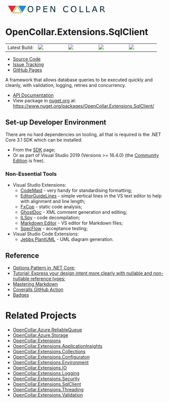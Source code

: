 [![Open Collar](./media/opencollar-logo-320x25x32.png)](https://open-collar.github.io/home/)
# OpenCollar.Extensions.SqlClient

<table style="border-style: none; width: 100%;">
    <tr style="border-style: none;">
        <td style="width: 20%; border-style: none;">Latest Build:</td>
        <td style="width: 20%; border-style: none;"><a href="https://github.com/open-collar/OpenCollar.Extensions.SqlClient/actions"><img src="https://img.shields.io/github/workflow/status/open-collar/OpenCollar.Extensions.SqlClient/Build and Deploy"/></a></td>
        <td style="width: 20%; border-style: none;"><a href="https://coveralls.io/github/open-collar/OpenCollar.Extensions.SqlClient?branch=master"><img src="https://coveralls.io/repos/github/open-collar/OpenCollar.Extensions.SqlClient/badge.svg?branch=master"/></a></td>
        <td style="width: 20%; border-style: none;"><a href="https://www.nuget.org/packages/OpenCollar.Extensions.SqlClient/"><img src="https://img.shields.io/nuget/vpre/OpenCollar.Extensions.SqlClient?color=green"/></a></td>
        <td style="width: 20%; border-style: none;"><a href="https://open-collar.github.io/OpenCollar.Extensions.SqlClient/articles/intro.html"><img src="https://img.shields.io/nuget/dt/OpenCollar.Extensions.SqlClient?color=green"/></a></td>
    </tr>
</table>

 * [Source Code](https://github.com/open-collar/OpenCollar.Extensions.SqlClient)
 * [Issue Tracking](https://github.com/open-collar/OpenCollar.Extensions.SqlClient/issues)
 * [GitHub Pages](https://open-collar.github.io/OpenCollar.Extensions.SqlClient/)



A framework that allows database queries to be executed quickly and cleanly, with validation, logging, retries and concurrency.

 * [API Documentation](https://open-collar.github.io/OpenCollar.Extensions.SqlClient/)
 * View package in [nuget.org](https://nuget.org) at: https://www.nuget.org/packages/OpenCollar.Extensions.SqlClient/

## Set-up Developer Environment

There are no hard dependencies on tooling, all that is required is the 
.NET Core 3.1 SDK which can be installed:

 * From the [SDK](https://dotnet.microsoft.com/download/dotnet-core/3.1) page;
 * Or as part of Visual Studio 2019 (Versions >= 16.4.0) (the
   [Community Edition](https://visualstudio.microsoft.com/vs/community/) is
   free).

### Non-Essential Tools

 * Visual Studio Extensions:
     * [CodeMaid](http://www.codemaid.net/) - very handy for standardising
       formatting;
     * [EditorGuideLines](https://marketplace.visualstudio.com/items?itemName=PaulHarrington.EditorGuidelines) -
       simple vertical lines in the VS text editor to help with alignment and line length;
     * [FxCop](https://docs.microsoft.com/en-us/visualstudio/code-quality/install-fxcop-analyzers?view=vs-2019#to-install-fxcop-analyzers-as-a-vsix) -
       static code analysis;
     * [GhostDoc](https://submain.com/products/ghostdoc.aspx) - XML comment
       generation and editing;
     * [ILSpy](https://marketplace.visualstudio.com/items?itemName=SharpDevelopTeam.ILSpy) -
       code decompilation;
     * [Markdown Editor](https://github.com/madskristensen/MarkdownEditor) -
       VS editor for Markdown files;
     * [SpecFlow](https://specflow.org/) - acceptance testing;
 * Visual Studio Code Extensions:
   * [Jebbs PlantUML](https://marketplace.visualstudio.com/items?itemName=jebbs.plantuml) - UML diagram generation.

## Reference

 * [Options Pattern in .NET Core](https://codeburst.io/options-pattern-in-net-core-a50285aeb18d);
 * [Tutorial: Express your design intent more clearly with nullable and non-nullable reference types](https://docs.microsoft.com/en-us/dotnet/csharp/tutorials/nullable-reference-types);
 * [Mastering Markdown](https://guides.github.com/features/mastering-markdown/)
 * [Coveralls GitHub Action](https://github.com/marketplace/actions/coveralls-github-action)
 * [Badges](https://shields.io/category/build)

# Related Projects

* [OpenCollar.Azure.ReliableQueue](https://github.com/open-collar/OpenCollar.Azure.ReliableQueue)
* [OpenCollar.Azure.Storage](https://github.com/open-collar/OpenCollar.Azure.Storage)
* [OpenCollar.Extensions](https://github.com/open-collar/OpenCollar.Extensions)
* [OpenCollar.Extensions.ApplicationInsights](https://github.com/open-collar/OpenCollar.Extensions.ApplicationInsights)
* [OpenCollar.Extensions.Collections](https://github.com/open-collar/OpenCollar.Extensions.Collections)
* [OpenCollar.Extensions.Configuraton](https://github.com/open-collar/OpenCollar.Extensions.Configuraton)
* [OpenCollar.Extensions.Environment](https://github.com/open-collar/OpenCollar.Extensions.Environment)
* [OpenCollar.Extensions.IO](https://github.com/open-collar/OpenCollar.Extensions.IO)
* [OpenCollar.Extensions.Logging](https://github.com/open-collar/OpenCollar.Extensions.Logging)
* [OpenCollar.Extensions.Security](https://github.com/open-collar/OpenCollar.Extensions.Security)
* [OpenCollar.Extensions.SqlClient](https://github.com/open-collar/OpenCollar.Extensions.SqlClient)
* [OpenCollar.Extensions.Threading](https://github.com/open-collar/OpenCollar.Extensions.Threading)
* [OpenCollar.Extensions.Validation](https://github.com/open-collar/OpenCollar.Extensions.Validation)